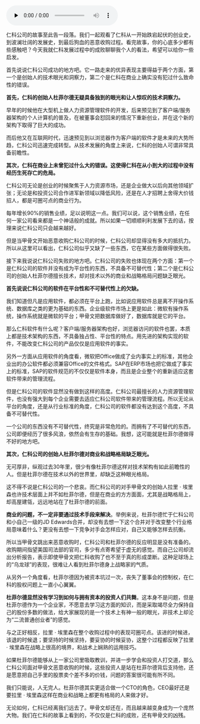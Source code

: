 <audio id="audio" title="103 | 仁科的成与败" controls="" preload="none"><source id="mp3" src="https://static001.geekbang.org/resource/audio/cc/d7/cc24a859381bff53c17d8ccc10f81fd7.mp3"></audio>

仁科公司的故事至此告一段落。我们一起观看了仁科从一开始跌宕起伏的创业史，到波澜壮阔的发展史，到最后狗血的恶意收购过程。看完故事，你的心底多少都有些感触吧？今天我就仁科发展过程中的成败聊聊我个人的看法，希望可以给你一些启发。

首先说说仁科公司成功的地方吧。它一路走来的优异表现主要得益于两个方面，第一个是创始人的技术眼光和洞察力，第二个是仁科在商业上确实没有犯过什么致命性的错误。

**首先，仁科的创始人杜菲尔德无疑具备独到的眼光和让人惊叹的技术洞察力。**

早年的时候他在大型机上做人力资源管理软件的开发，后来预见到了客户端/服务器架构的个人计算机的普及，在被董事会怼回来的情况下重新创业，并在这个新的架构下取得了巨大的成功。

而后他又在互联网时代，迅速预见到以浏览器作为客户端的软件才是未来的大势所趋，仁科公司迅速完成转型。从技术发展的角度上来说，仁科的创始人可谓非常具备前瞻性。

**其次，仁科在商业上未曾犯过什么大的错误。这使得仁科在从小到大的过程中没有经历生死存亡的危局。**

仁科公司无论是创业的时候聚焦于人力资源市场，还是企业做大以后向其他领域扩张；无论是和投资公司合作进军新领域以降低风险，还是在人才招聘上舍得大价钱招人，都是可圈可点的商业行为。

每年增长90%的销售业绩，足以说明这一点。我们可以说，这个销售业绩，在任何一家公司看来都是一个神话般的成就。所以如果一切顺顺利利发展下去的话，按理来说仁科公司只会越来越好。

但是当甲骨文开始恶意收购仁科公司的时候，仁科公司却显得没有多大的抵抗力。所以从这里可以看出，仁科公司似乎又缺了一些东西，它在某些方面做得很失败。

接下来我说说仁科公司失败的地方吧。仁科公司的失败也体现在两个方面：第一个是仁科公司的软件并没有成为平台性的东西，不具备不可替代性；第二个是仁科公司的创始人杜菲尔德擅长技术，却对技术以外的商业和战略格局问题缺乏眼光。

**首先说说仁科公司的软件在平台性和不可替代性上的欠缺。**

我们知道但凡是应用软件，都必须在平台上跑，比如说应用软件总是离不开操作系统、数据库之类的更为基础的东西。企业级软件市场上更是如此：微软有操作系统，操作系统就是微软的平台；甲骨文把数据库做好了，数据库就是它的平台。

那么仁科软件有什么呢？客户端/服务器架构也好，浏览器访问的软件也罢，本质上都是技术架构的东西，不具备独占性、平台性的特点。用先进的架构实现的软件，不能改变仁科公司的产品仅仅是应用软件的事实。

另外一方面从应用软件的角度看，微软把Office做成了业内事实上的标准，其他企业出的办公软件都必须兼容Office的文件格式。SAP在ERP市场也把它做成了事实上的标准，SAP的软件规范的不仅仅是软件本身，而且是企业整个的重新适应这套软件带来的管理流程。

但是仁科公司的软件显然没有做到这样的高度。仁科公司最擅长的人力资源管理软件，也没有强大到每个企业需要去适应仁科公司软件带来的管理流程。所以无论从平台的角度，还是从行业标准的角度，仁科公司的软件都没有达到这个高度，不具备不可替代性。

一个公司的东西没有不可替代性，终究是非常危险的。而拥有了不可替代的东西，公司即便经历了很多风浪，依然会有生存的基础。我想，这可能就是杜菲尔德做得不好的地方吧。

**其次，仁科公司的创始人杜菲尔德对商业和战略格局缺乏眼光。**

无可厚非，纵观过去30年里，很少有像杜菲尔德这样对技术架构有如此前瞻性的人。但是杜菲尔德在技术以外的世界里，却缺乏这种眼光格局。

这不得不说是仁科公司的一个悲哀。而仁科公司的对手甲骨文的创始人拉里 · 埃里森也许技术层面上并不如杜菲尔德，但是在商业的方方面面，尤其是战略格局上，却高屋建瓴，远远地站在了杜菲尔德的前面。

**商业的问题，不一定非要通过技术手段来解决**。举例来说，杜菲尔德忙于仁科公司和小自己一级的JD Edwards合并，却没有去想一下这个合并对于改变整个行业格局意味着什么？更没有去想一下竞争对手会怎样应对，自己又能够怎样去抗衡。

所以当甲骨文跳出来恶意收购时，仁科公司和杜菲尔德的反应明显是没有准备的。收购期间指望美国司法部的官司，多少有点寄希望于虚无的感觉。而自己公司却流出分析报告，表示即使甲骨文把仁科收购了也不至于真的形成垄断。这种足球场上的“乌龙球”的表现，很难让人看到杜菲尔德身上战略家的气质。

从另外一个角度看，杜菲尔德因为被资本坑过一次，丧失了董事会的控制权，在仁科的股权问题上一直小心翼翼。

**杜菲尔德显然没有学习到如何与拥有资本的投资人们共舞**。这本身不是问题，但是杜菲尔德作为一个企业家，不愿意去学习这方面的知识，而是采取竭尽全力保持自己的股份多数的做法，给大家展现的是一个技术上有神一般的眼光，非技术上却沦为“二流普通创业者”的感觉。

与之正好相反，拉里 · 埃里森在整个收购过程中的表现可圈可点。该进的时候进，该退的时候退；要坚持的时候坚持，要妥协的时候妥协，这整个过程都反映了拉里 · 埃里森在战略上很高的境界，和战术上娴熟的运用技巧。

如果杜菲尔德能够从上一家公司里吸取教训，并进一步学会和投资人打交道，那么仁科公司面对甲骨文恶意收购的时候，这些投资人是站在杜菲尔德背后支持他，还是愿意把自己手里的股票卖个差不多的价钱，问题的答案很可能有所不同。

我们只能说，人无完人。杜菲尔德其实更适合做一个CTO的角色，CEO最好还是要拉里 · 埃里森这样在商业和战略上都更有格局的人来做才好。

无论如何，仁科已经离我们远去了。甲骨文却还在，而且越来越变身成为一个庞然大物。我们在仁科的故事上看到的，不仅仅是仁科的成败，还有甲骨文的凶残。


